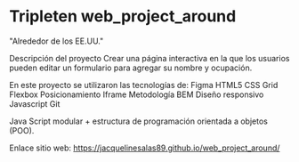 # Tripleten web_project_around

"Alrededor de los EE.UU."

Descripción del proyecto
Crear una página interactiva en la que los usuarios pueden editar un formulario para agregar su nombre y ocupación.

En este proyecto se utilizaron las tecnologías de:
Figma
HTML5
CSS
Grid
Flexbox
Posicionamiento
Iframe
Metodología BEM
Diseño responsivo
Javascript
Git

Java Script modular + estructura de programación orientada a objetos (POO).

Enlace sitio web:
https://jacquelinesalas89.github.io/web_project_around/
